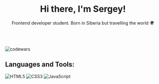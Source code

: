 <h1 align="center">Hi there, I'm Sergey!</h1>
<p align="center">Frontend developer student. Born in Siberia but travelling the world &#127757;</p>
<br>
<br>

![codewars](https://www.codewars.com/users/sobchak-77/badges/small) 

## Languages and Tools:
![HTML5](https://img.shields.io/badge/html5-%23E34F26.svg?style=for-the-badge&logo=html5&logoColor=white)
![CSS3](https://img.shields.io/badge/css3-%231572B6.svg?style=for-the-badge&logo=css3&logoColor=white)
![JavaScript](https://img.shields.io/badge/javascript-%23323330.svg?style=for-the-badge&logo=javascript&logoColor=%23F7DF1E)

